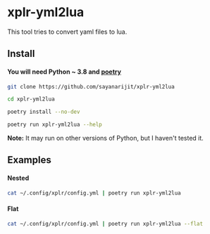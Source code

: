 xplr-yml2lua
============

This tool tries to convert yaml files to lua.

Install
-------

#### You will need Python ~ 3.8 and [poetry](https://python-poetry.org/docs/#installation)

```bash
git clone https://github.com/sayanarijit/xplr-yml2lua

cd xplr-yml2lua

poetry install --no-dev

poetry run xplr-yml2lua --help
```

**Note:** It may run on other versions of Python, but I haven't tested it.

Examples
--------

#### Nested

```bash
cat ~/.config/xplr/config.yml | poetry run xplr-yml2lua
```


#### Flat

```bash
cat ~/.config/xplr/config.yml | poetry run xplr-yml2lua --flat
```
